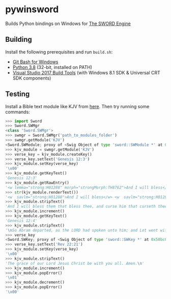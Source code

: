 # pywinsword

Builds Python bindings on Windows for [The SWORD Engine](http://www.crosswire.org/sword/software/swordapi.jsp)

## Building

Install the following prerequisites and run `build.sh`:
* [Git Bash for Windows](https://git-scm.com/download/win)
* [Python 3.8](https://www.python.org/downloads/) (32-bit, installed on PATH)
* [Visual Studio 2017 Build Tools](https://visualstudio.microsoft.com/thank-you-downloading-visual-studio/?sku=BuildTools&rel=15) (with Windows 8.1 SDK & Universal CRT SDK components)

## Testing

Install a Bible text module like KJV from [here](http://www.crosswire.org/sword/modules/ModDisp.jsp?modType=Bibles). Then try running some commands:

```python
>>> import Sword
>>> Sword.SWMgr
<class 'Sword.SWMgr'>
>>> swmgr = Sword.SWMgr('path_to_modules_folder')
>>> swmgr.getModule('KJV')
<Sword.SWModule; proxy of <Swig Object of type 'sword::SWModule *' at 0x4e3ba70> >
>>> kjv_module = swmgr.getModule('KJV')
>>> verse_key = kjv_module.createKey()
>>> verse_key.setText('Genesis 12:3')
>>> kjv_module.setKey(verse_key)
'\x00'
>>> kjv_module.getKeyText()
'Genesis 12:3'
>>> kjv_module.getRawEntry()
'<w lemma="strong:H01288" morph="strongMorph:TH8762">And I will bless</w> <w lemma="strong:H01288" morph="strongMorph:TH8764">them that bless</w> <w lemma="strong:H0779" morph="strongMorph:TH8799">thee, and curse</w> <w lemma="strong:H07043" morph="strongMorph:TH8764">him that curseth</w> <w lemma="strong:H04940">thee: and in thee shall all families</w> <w lemma="strong:H0127">of the earth</w> <w lemma="strong:H01288" morph="strongMorph:TH8738">be blessed</w>.'
>>> str(kjv_module.renderText())
'<w  savlm="strong:H01288">And I will bless</w> <w  savlm="strong:H01288">them that bless</w> <w  savlm="strong:H0779">thee, and curse</w> <w  savlm="strong:H07043">him that curseth</w> <w savlm="strong:H04940">thee: and in thee shall all families</w> <w savlm="strong:H0127">of the earth</w> <w  savlm="strong:H01288">be blessed</w>.'
>>> kjv_module.stripText()
'And I will bless them that bless thee, and curse him that curseth thee: and in thee shall all families of the earth be blessed.'
>>> kjv_module.increment()
>>> kjv_module.getKeyText()
'Genesis 12:4'
>>> kjv_module.stripText()
'\nSo Abram departed, as the LORD had spoken unto him; and Lot went with him: and Abram was seventy and five years old when he departed out of Haran.'
>>> verse_key
<Sword.SWKey; proxy of <Swig Object of type 'sword::SWKey *' at 0x50bc030> >
>>> verse_key.setText('Rev 22:21')
>>> kjv_module.setKey(verse_key)
'\x00'
>>> kjv_module.stripText()
'The grace of our Lord Jesus Christ be with you all. Amen.\n'
>>> kjv_module.increment()
>>> kjv_module.popError()
'\x01'
>>> kjv_module.decrement()
>>> kjv_module.popError()
'\x00'
```

